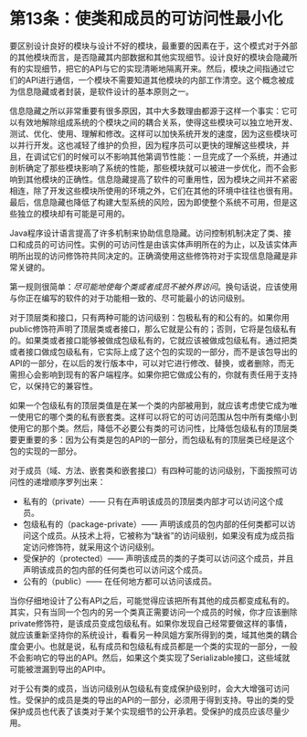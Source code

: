 # 第13条：使类和成员的可访问性最小化
要区别设计良好的模块与设计不好的模块，最重要的因素在于，这个模式对于外部的其他模块而言，是否隐藏其内部数据和其他实现细节。设计良好的模块会隐藏所有的实现细节，把它的API与它的实现清晰地隔离开来。然后，模块之间指通过它们的API进行通信，一个模块不需要知道其他模块的内部工作清空。这个概念被成为信息隐藏或者封装，是软件设计的基本原则之一。

信息隐藏之所以非常重要有很多原因，其中大多数理由都源于这样一个事实：它可以有效地解除组成系统的个模块之间的耦合关系，使得这些模块可以独立地开发、测试、优化、使用、理解和修改。这样可以加快系统开发的速度，因为这些模块可以并行开发。这也减轻了维护的负担，因为程序员可以更快的理解这些模块，并且，在调试它们的时候可以不影响其他第调节性能：一旦完成了一个系统，并通过剖析确定了那些模块影响了系统的性能，那些模块就可以被进一步优化，而不会影响到其他模块的正确性。信息隐藏提高了软件的可重用性，因为模块之间并不紧密相连，除了开发这些模块所使用的环境之外，它们在其他的环境中往往也很有用。最后，信息隐藏也降低了构建大型系统的风险，因为即使整个系统不可用，但是这些独立的模块却有可能是可用的。

Java程序设计语言提高了许多机制来协助信息隐藏。访问控制机制决定了类、接口和成员的可访问性。实例的可访问性是由该实体声明所在的为止，以及该实体声明所出现的访问修饰符共同决定的。正确滴使用这些修饰符对于实现信息隐藏是非常关键的。

第一规则很简单：*尽可能地使每个类或者成员不被外界访问*。换句话说，应该使用与你正在编写的软件的对于功能相一致的、尽可能最小的访问级别。

对于顶层类和接口，只有两种可能的访问级别：包极私有的和公有的。如果你用public修饰符声明了顶层类或者接口，那么它就是公有的；否则，它将是包级私有的。如果类或者接口能够被做成包级私有的，它就应该被做成包级私有。通过把类或者接口做成包级私有，它实际上成了这个包的实现的一部分，而不是该包导出的API的一部分，在以后的发行版本中，可以对它进行修改、替换，或者删除，而无需担心会影响到现有的客户端程序。如果你把它做成公有的，你就有责任用于支持它，以保持它的兼容性。

如果一个包级私有的顶层类值是在某一个类的内部被用到，就应该考虑使它成为唯一使用它的哪个类的私有嵌套类。这样可以将它的可访问范围从包中所有类缩小到使用它的那个类。然后，降低不必要公有类的可访问性，比降低包级私有的顶层类要更重要的多：因为公有类是包的API的一部分，而包级私有的顶层类已经是这个包的实现的一部分。

对于成员（域、方法、嵌套类和嵌套接口）有四种可能的访问级别，下面按照可访问性的递增顺序罗列出来：

* 私有的（private）—— 只有在声明该成员的顶层类内部才可以访问这个成员。
* 包级私有的（package-private）—— 声明该成员的包内部的任何类都可以访问这个成员。从技术上将，它被称为“缺省”的访问级别，如果没有成为成员指定访问修饰符，就采用这个访问级别。
* 受保护的（protected）—— 声明该成员的类的子类可以访问这个成员，并且声明该成员的包内部的任何类也可以访问这个成员。
* 公有的（public）—— 在任何地方都可以访问该成员。

当你仔细地设计了公有API之后，可能觉得应该把所有其他的成员都变成私有的。其实，只有当同一个包内的另一个类真正需要访问一个成员的时候，你才应该删除private修饰符，是该成员变成包级私有。如果你发现自己经常要做这样的事情，就应该重新坚持你的系统设计，看看另一种凤姐方案所得到的类，域其他类的耦合度会更小。也就是说，私有成员和包级私有成员都是一个类的实现的一部分，一般不会影响它的导出的API。然后，如果这个类实现了Serializable接口，这些域就可能被泄漏到导出的API中。

对于公有类的成员，当访问级别从包级私有变成保护级别时，会大大增强可访问性。受保护的成员是类的导出的API的一部分，必须用于得到支持。导出的类的受保护成员也代表了该类对于某个实现细节的公开承若。受保护的成员应该尽量少用。
